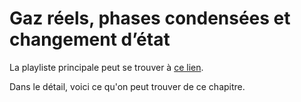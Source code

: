 # Gaz réels, phases condensées et changement d’état

La playliste principale peut se trouver à [ce lien](https://youtube.com/playlist?list=PLEABsk5Xlyk5ME9QkD3PGimsa4-gnkXij).

Dans le détail, voici ce qu'on peut trouver de ce chapitre.

